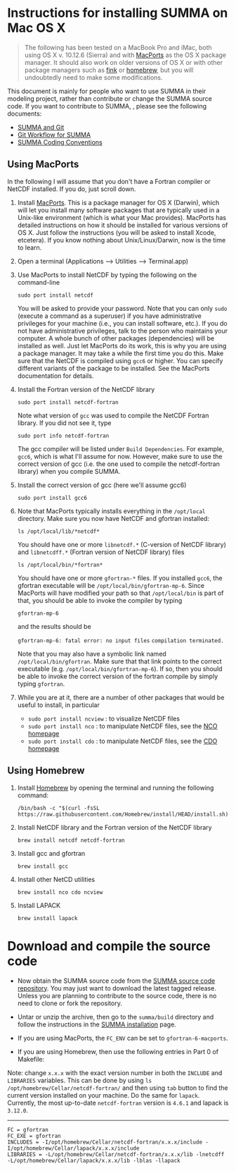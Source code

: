 # Instructions for installing SUMMA on Mac OS X

> The following has been tested on a MacBook Pro and iMac, both using OS X v. 10.12.6 (Sierra) and with [MacPorts](http://www.macports.org) as the OS X package manager. It should also work on older versions of OS X or with other package managers such as [fink](http://www.finkproject.org) or [homebrew](http://brew.sh), but you will undoubtedly need to make some modifications.

This document is mainly for people who want to use SUMMA in their modeling project, rather than contribute or change the SUMMA source code. If you want to contribute to SUMMA, , please see the following documents:

* [SUMMA and Git](../development/SUMMA_and_git.md)
* [Git Workflow for SUMMA](../development/SUMMA_git_workflow.md)
* [SUMMA Coding Conventions](../development/SUMMA_coding_conventions.md)

## Using MacPorts

In the following I will assume that you don't have a Fortran compiler or NetCDF installed. If you do, just scroll down.

 1. Install [MacPorts](http://www.macports.org). This is a package manager for OS X (Darwin), which will let you install many software packages that are typically used in a Unix-like environment (which is what your Mac provides). MacPorts has detailed instructions on how it should be installed for various versions of OS X. Just follow the instructions (you will be asked to install Xcode, etcetera). If you know nothing about Unix/Linux/Darwin, now is the time to learn.

 1. Open a terminal (Applications --> Utilities --> Terminal.app)

 1. Use MacPorts to install NetCDF by typing the following on the command-line

    `sudo port install netcdf`

    You will be asked to provide your password. Note that you can only `sudo` (execute a command as a superuser) if you have administrative privileges for your machine (i.e., you can install software, etc.). If you do not have administrative privileges, talk to the person who maintains your computer. A whole bunch of other packages (dependencies) will be installed as well. Just let MacPorts do its work, this is why you are using a package manager. It may take a while the first time you do this. Make sure that the NetCDF is compiled using `gcc6` or higher. You can specify different variants of the package to be installed. See the MacPorts documentation for details.

 1. Install the Fortran version of the NetCDF library

    `sudo port install netcdf-fortran`

    Note what version of `gcc` was used to compile the NetCDF Fortran library. If you did not see it, type

    `sudo port info netcdf-fortran`

    The gcc compiler will be listed under `Build Dependencies`. For example, `gcc6`, which is what I'll assume for now. However, make sure to use the correct version of gcc (i.e. the one used to compile the netcdf-fortran library) when you compile SUMMA.

 1. Install the correct version of gcc (here we'll assume gcc6)

    `sudo port install gcc6`

 1. Note that MacPorts typically installs everything in the `/opt/local` directory. Make sure you now have NetCDF and gfortran installed:

    `ls /opt/local/lib/*netcdf*`

    You should have one or more `libnetcdf.*` (C-version of NetCDF library) and `libnetcdff.*` (Fortran version of NetCDF library) files

    `ls /opt/local/bin/*fortran*`

    You should have one or more `gfortran-*` files. If you installed `gcc6`, the gfortran executable will be `/opt/local/bin/gfortran-mp-6`. Since MacPorts will have modified your path so that `/opt/local/bin` is part of that, you should be able to invoke the compiler by typing

    `gfortran-mp-6`

    and the results should be

    `gfortran-mp-6: fatal error: no input files`
    `compilation terminated.`

    Note that you may also have a symbolic link named `/opt/local/bin/gfortran`. Make sure that that link points to the correct executable (e.g. `/opt/local/bin/gfortran-mp-6`). If so, then you should be able to invoke the correct version of the fortran compile by simply typing `gfortran`.

 1. While you are at it, there are a number of other packages that would be useful to install, in particular

    * `sudo port install ncview` : to visualize NetCDF files
    * `sudo port install nco`    : to manipulate NetCDF files, see the [NCO homepage](http://nco.sourceforge.net)
    * `sudo port install cdo`    : to manipulate NetCDF files, see the [CDO homepage](https://code.mpimet.mpg.de/projects/cdo/)

## Using Homebrew

1. Install [Homebrew](https://brew.sh/) by opening the terminal and running the following command:
       
       /bin/bash -c "$(curl -fsSL https://raw.githubusercontent.com/Homebrew/install/HEAD/install.sh)"
1. Install NetCDF library and the Fortran version of the NetCDF library

       brew install netcdf netcdf-fortran
2. Install gcc and gfortran

       brew install gcc
4. Install other NetCD utilities

       brew install nco cdo ncview
5. Install LAPACK
       
       brew install lapack

# Download and compile the source code

* Now obtain the SUMMA source code from the [SUMMA source code repository](https://github.com/NCAR/summa). You may just want to download the latest tagged release. Unless you are planning to contribute to the source code, there is no need to clone or fork the repository.

* Untar or unzip the archive, then go to the `summa/build` directory and follow the instructions in the [SUMMA installation](SUMMA_installation.md) page. 

* If you are using MacPorts, the `FC_ENV` can be set to `gfortran-6-macports`.

* If you are using Homebrew, then use the following entries in Part 0 of Makefile:

Note: change `x.x.x` with the exact version number in both the `INCLUDE` and `LIBRARIES` variables. 
This can be done by using `ls /opt/homebrew/Cellar/netcdf-fortran/` and then using `tab` button to find the current version installed on your machine. 
Do the same for `lapack`. Currently, the most up-to-date `netcdf-fortran` version is `4.6.1` and lapack is `3.12.0`.

------------------------------

```
FC = gfortran
FC_EXE = gfortran
INCLUDES = -I/opt/homebrew/Cellar/netcdf-fortran/x.x.x/include -I/opt/homebrew/Cellar/lapack/x.x.x/include
LIBRARIES = -L/opt/homebrew/Cellar/netcdf-fortran/x.x.x/lib -lnetcdff -L/opt/homebrew/Cellar/lapack/x.x.x/lib -lblas -llapack
```
